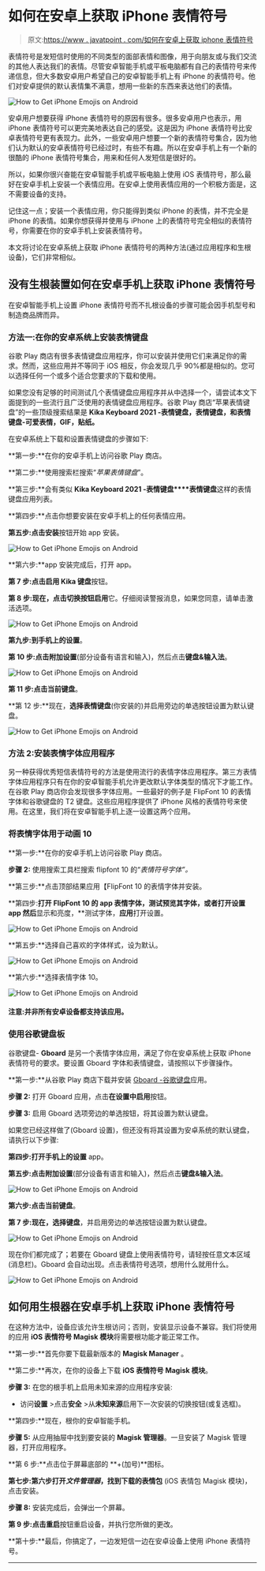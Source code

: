 # 如何在安卓上获取 iPhone 表情符号

> 原文:[https://www . javatpoint . com/如何在安卓上获取 iphone 表情符号](https://www.javatpoint.com/how-to-get-iphone-emojis-on-android)

表情符号是发短信时使用的不同类型的面部表情和图像，用于向朋友或与我们交流的其他人表达我们的表情。尽管安卓智能手机或平板电脑都有自己的表情符号来传递信息，但大多数安卓用户希望自己的安卓智能手机上有 iPhone 的表情符号。他们对安卓提供的默认表情集不满意，想用一些新的东西来表达他们的表情。

![How to Get iPhone Emojis on Android](../Images/22e3dc494016fb9127a0383cd707336c.png)

安卓用户想要获得 iPhone 表情符号的原因有很多。很多安卓用户也表示，用 iPhone 表情符号可以更完美地表达自己的感受。这是因为 iPhone 表情符号比安卓表情符号更有表现力。此外，一些安卓用户想要一个新的表情符号集合，因为他们认为默认的安卓表情符号已经过时，有些不有趣。所以在安卓手机上有一个新的很酷的 iPhone 表情符号集合，用来和任何人发短信是很好的。

所以，如果你很兴奋能在安卓智能手机或平板电脑上使用 iOS 表情符号，那么最好在安卓手机上安装一个表情应用。在安卓上使用表情应用的一个积极方面是，这不需要设备的支持。

记住这一点；安装一个表情应用，你只能得到类似 iPhone 的表情，并不完全是 iPhone 的表情。如果你想获得并使用与 iPhone 上的表情符号完全相似的表情符号，你需要在你的安卓手机上安装表情符号。

本文将讨论在安卓系统上获取 iPhone 表情符号的两种方法(通过应用程序和生根设备)，它们非常相似。

## 没有生根装置如何在安卓手机上获取 iPhone 表情符号

在安卓智能手机上设置 iPhone 表情符号而不扎根设备的步骤可能会因手机型号和制造商品牌而异。

### 方法一:在你的安卓系统上安装表情键盘

谷歌 Play 商店有很多表情键盘应用程序，你可以安装并使用它们来满足你的需求。然而，这些应用并不等同于 iOS 相反，你会发现几乎 90%都是相似的。您可以选择任何一个或多个适合您要求的下载和使用。

如果您没有足够的时间测试几个表情键盘应用程序并从中选择一个，请尝试本文下面提到的一些流行且广泛使用的表情键盘应用程序。谷歌 Play 商店“苹果表情键盘”的一些顶级搜索结果是 **Kika Keyboard 2021 -表情键盘，表情键盘，**和**表情键盘-可爱表情，GIF，贴纸。**

在安卓系统上下载和设置表情键盘的步骤如下:

**第一步:**在你的安卓手机上访问谷歌 Play 商店。

**第二步:**使用搜索栏搜索“*苹果表情键盘*”。

**第三步:**会有类似 **Kika Keyboard 2021 -表情键盘****表情键盘**这样的表情键盘应用列表。

**第四步:**点击你想要安装在安卓手机上的任何表情应用。

**第五步:**点击**安装**按钮开始 app 安装。

![How to Get iPhone Emojis on Android](../Images/f84349e6df04a2877d6cb2bec010fcb6.png)

**第六步:**app 安装完成后，打开 app。

**第 7 步:**点击**启用 Kika 键盘**按钮。

**第 8 步:**现在，点击**切换按钮启用**它。仔细阅读警报消息，如果您同意，请单击激活选项。

![How to Get iPhone Emojis on Android](../Images/4ac27603d9e3b6d201a1f6e1f3e1eab5.png)

**第九步:**到手机上的**设置**。

**第 10 步:**点击**附加设置**(部分设备有语言和输入)，然后点击**键盘&输入法**。

![How to Get iPhone Emojis on Android](../Images/c46024a8643fd101012a1dd5e32eab95.png)

**第 11 步:**点击**当前键盘**。

**第 12 步:**现在，**选择表情键盘**(你安装的)并启用旁边的单选按钮设置为默认键盘。

![How to Get iPhone Emojis on Android](../Images/c80d4b3e88eea4b2f51991fa14fc120f.png)

### 方法 2:安装表情字体应用程序

另一种获得优秀短信表情符号的方法是使用流行的表情字体应用程序。第三方表情字体应用程序只有在你的安卓智能手机允许更改默认字体类型的情况下才能工作。在谷歌 Play 商店你会发现很多字体应用。一些最好的例子是 FlipFont 10 的表情字体和谷歌键盘的 T2 键盘。这些应用程序提供了 iPhone 风格的表情符号来使用。在这里，我们将在安卓智能手机上逐一设置这两个应用。

### 将表情字体用于动画 10

**第一步:**在你的安卓手机上访问谷歌 Play 商店。

**步骤 2:** 使用搜索工具栏搜索 flipfont 10 的“*表情符号字体”。*

**第三步:**点击顶部结果应用【FlipFont 10 的表情字体并安装。

**第四步:**打开 FlipFont 10 的 app **表情字体，**测试预览其字体，或者打开**设置** app 然后**显示和亮度，**测试字体，**应用**打开设置。

![How to Get iPhone Emojis on Android](../Images/ed8d2e85f9f0ecc495ea37bae3631f74.png)

**第五步:**选择自己喜欢的字体样式，设为默认。

![How to Get iPhone Emojis on Android](../Images/039d10a7dfc65fb5bc30a66f7c6e5cda.png)

**第六步:**选择表情字体 10。

![How to Get iPhone Emojis on Android](../Images/5157410ec0007bd2a49b401f81e81dcb.png)

#### 注意:并非所有安卓设备都支持该应用。

### 使用谷歌键盘板

谷歌键盘- **Gboard** 是另一个表情字体应用，满足了你在安卓系统上获取 iPhone 表情符号的要求。要设置 Gboard 字体和表情键盘，请按照以下步骤操作。

**第一步:**从谷歌 Play 商店下载并安装 [Gboard -谷歌键盘](https://play.google.com/store/apps/details?id=com.google.android.inputmethod.latin)应用。

**步骤 2:** 打开 Gboard 应用，点击**在设置中启用**按钮。

**步骤 3:** 启用 Gboard 选项旁边的单选按钮，将其设置为默认键盘。

如果您已经这样做了(Gboard 设置)，但还没有将其设置为安卓系统的默认键盘，请执行以下步骤:

**第四步:**打开手机上的**设置** app。

**第五步:**点击**附加设置**(部分设备有语言和输入)，然后点击**键盘&输入法**。

![How to Get iPhone Emojis on Android](../Images/f2d71abd4b87d75653d7bfb0265b4cd7.png)

**第六步:**点击**当前键盘**。

**第 7 步:**现在，选择**键盘**，并启用旁边的单选按钮设置为默认键盘。

![How to Get iPhone Emojis on Android](../Images/43adc021426cbb63378fb6a3cf33bad4.png)

现在你们都完成了；若要在 Gboard 键盘上使用表情符号，请轻按任意文本区域(消息栏)。Gboard 会自动出现。点击表情符号选项，想用什么就用什么。

![How to Get iPhone Emojis on Android](../Images/4efc2841256684552f909b78bb5c3b1e.png)

## 如何用生根器在安卓手机上获取 iPhone 表情符号

在这种方法中，设备应该允许生根访问；否则，安装显示设备不兼容。我们将使用的应用 **iOS 表情符号 Magisk 模块**将需要根功能才能正常工作。

**第一步:**首先你要下载最新版本的 **Magisk Manager** 。

**第二步:**再次，在你的设备上下载 **iOS 表情符号 Magisk 模块**。

**步骤 3:** 在您的根手机上启用未知来源的应用程序安装:

*   访问**设置** >点击**安全** >从**未知来源**启用下一次安装的切换按钮(或复选框)。

**第四步:**现在，根你的安卓智能手机。

**步骤 5:** 从应用抽屉中找到要安装的 **Magisk 管理器**。一旦安装了 Magisk 管理器，打开应用程序。

**第 6 步:**点击位于屏幕底部的 **+(加号)**图标。

**第七步:**第六步打开*文件管理器*，找到下载的**表情包** (iOS 表情包 Magisk 模块)，点击安装。

**步骤 8:** 安装完成后，会弹出一个屏幕。

**第 9 步:**点击**重启**按钮重启设备，并执行您所做的更改。

**第十步:**最后，你搞定了，一边发短信一边在安卓设备上使用 iPhone 表情符号。

* * *